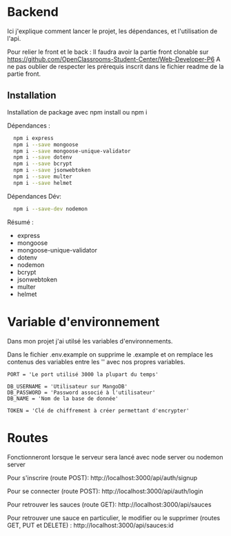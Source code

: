 # Backend

Ici j'explique comment lancer le projet, les dépendances, et l'utilisation de l'api.

Pour relier le front et le back :
Il faudra avoir la partie front clonable sur https://github.com/OpenClassrooms-Student-Center/Web-Developer-P6
A ne pas oublier de respecter les prérequis inscrit dans le fichier readme de la partie front.

## Installation

Installation de package avec npm install ou npm i

Dépendances :

```bash
  npm i express
  npm i --save mongoose
  npm i --save mongoose-unique-validator
  npm i --save dotenv
  npm i --save bcrypt
  npm i --save jsonwebtoken
  npm i --save multer
  npm i --save helmet
```

Dépendances Dév:

```bash
  npm i --save-dev nodemon
```

Résumé :

- express
- mongoose
- mongoose-unique-validator
- dotenv
- nodemon
- bcrypt
- jsonwebtoken
- multer
- helmet

# Variable d'environnement

Dans mon projet j'ai utilsé les variables d'environnements.

Dans le fichier .env.example on supprime le .example et on remplace les contenus des variables 
entre les '' avec nos propres variables.

```
PORT = 'Le port utilisé 3000 la plupart du temps'

DB_USERNAME = 'Utilisateur sur MangoDB'
DB_PASSWORD = 'Password associé à l'utilisateur'
DB_NAME = 'Nom de la base de donnée'

TOKEN = 'Clé de chiffrement à créer permettant d'encrypter'
```

# Routes

Fonctionneront lorsque le serveur sera lancé avec node server ou nodemon server

Pour s'inscrire (route POST):
http://localhost:3000/api/auth/signup

Pour se connecter (route POST):
http://localhost:3000/api/auth/login

Pour retrouver les sauces (route GET):
http://localhost:3000/api/sauces

Pour retrouver une sauce en particulier, le modifier ou le supprimer (routes GET, PUT et DELETE) :
http://localhost:3000/api/sauces:id
